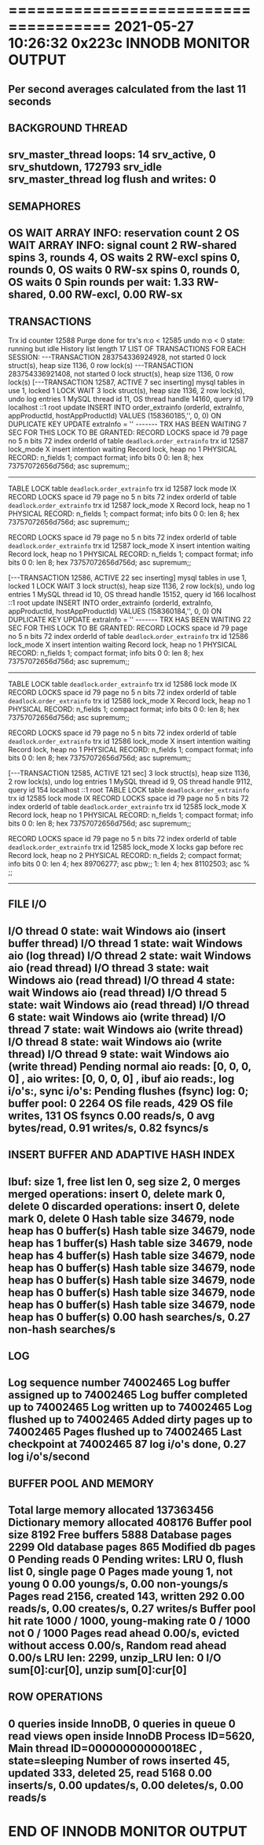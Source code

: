 
=====================================
2021-05-27 10:26:32 0x223c INNODB MONITOR OUTPUT
=====================================
Per second averages calculated from the last 11 seconds
-----------------
BACKGROUND THREAD
-----------------
srv_master_thread loops: 14 srv_active, 0 srv_shutdown, 172793 srv_idle
srv_master_thread log flush and writes: 0
----------
SEMAPHORES
----------
OS WAIT ARRAY INFO: reservation count 2
OS WAIT ARRAY INFO: signal count 2
RW-shared spins 3, rounds 4, OS waits 2
RW-excl spins 0, rounds 0, OS waits 0
RW-sx spins 0, rounds 0, OS waits 0
Spin rounds per wait: 1.33 RW-shared, 0.00 RW-excl, 0.00 RW-sx
------------
TRANSACTIONS
------------
Trx id counter 12588
Purge done for trx's n:o < 12585 undo n:o < 0 state: running but idle
History list length 17
LIST OF TRANSACTIONS FOR EACH SESSION:
---TRANSACTION 283754336924928, not started
0 lock struct(s), heap size 1136, 0 row lock(s)
---TRANSACTION 283754336921408, not started
0 lock struct(s), heap size 1136, 0 row lock(s)
[---TRANSACTION 12587, ACTIVE 7 sec inserting]
mysql tables in use 1, locked 1
LOCK WAIT 3 lock struct(s), heap size 1136, 2 row lock(s), undo log entries 1
MySQL thread id 11, OS thread handle 14160, query id 179 localhost ::1 root update
INSERT INTO order_extrainfo (orderId, extraInfo, appProductId, hostAppProductId) VALUES (158360185,'', 0, 0) ON DUPLICATE KEY UPDATE extraInfo = ''
------- TRX HAS BEEN WAITING 7 SEC FOR THIS LOCK TO BE GRANTED:
RECORD LOCKS space id 79 page no 5 n bits 72 index orderId of table `deadlock`.`order_extrainfo` trx id 12587 lock_mode X insert intention waiting
Record lock, heap no 1 PHYSICAL RECORD: n_fields 1; compact format; info bits 0
0: len 8; hex 73757072656d756d; asc supremum;;

------------------
TABLE LOCK table `deadlock`.`order_extrainfo` trx id 12587 lock mode IX
RECORD LOCKS space id 79 page no 5 n bits 72 index orderId of table `deadlock`.`order_extrainfo` trx id 12587 lock_mode X
Record lock, heap no 1 PHYSICAL RECORD: n_fields 1; compact format; info bits 0
0: len 8; hex 73757072656d756d; asc supremum;;

RECORD LOCKS space id 79 page no 5 n bits 72 index orderId of table `deadlock`.`order_extrainfo` trx id 12587 lock_mode X insert intention waiting
Record lock, heap no 1 PHYSICAL RECORD: n_fields 1; compact format; info bits 0
0: len 8; hex 73757072656d756d; asc supremum;;

[---TRANSACTION 12586, ACTIVE 22 sec inserting]
mysql tables in use 1, locked 1
LOCK WAIT 3 lock struct(s), heap size 1136, 2 row lock(s), undo log entries 1
MySQL thread id 10, OS thread handle 15152, query id 166 localhost ::1 root update
INSERT INTO order_extrainfo (orderId, extraInfo, appProductId, hostAppProductId) VALUES (158360184,'', 0, 0) ON DUPLICATE KEY UPDATE extraInfo = ''
------- TRX HAS BEEN WAITING 22 SEC FOR THIS LOCK TO BE GRANTED:
RECORD LOCKS space id 79 page no 5 n bits 72 index orderId of table `deadlock`.`order_extrainfo` trx id 12586 lock_mode X insert intention waiting
Record lock, heap no 1 PHYSICAL RECORD: n_fields 1; compact format; info bits 0
0: len 8; hex 73757072656d756d; asc supremum;;

------------------
TABLE LOCK table `deadlock`.`order_extrainfo` trx id 12586 lock mode IX
RECORD LOCKS space id 79 page no 5 n bits 72 index orderId of table `deadlock`.`order_extrainfo` trx id 12586 lock_mode X
Record lock, heap no 1 PHYSICAL RECORD: n_fields 1; compact format; info bits 0
0: len 8; hex 73757072656d756d; asc supremum;;

RECORD LOCKS space id 79 page no 5 n bits 72 index orderId of table `deadlock`.`order_extrainfo` trx id 12586 lock_mode X insert intention waiting
Record lock, heap no 1 PHYSICAL RECORD: n_fields 1; compact format; info bits 0
0: len 8; hex 73757072656d756d; asc supremum;;

[---TRANSACTION 12585, ACTIVE 121 sec]
3 lock struct(s), heap size 1136, 2 row lock(s), undo log entries 1
MySQL thread id 9, OS thread handle 9112, query id 154 localhost ::1 root
TABLE LOCK table `deadlock`.`order_extrainfo` trx id 12585 lock mode IX
RECORD LOCKS space id 79 page no 5 n bits 72 index orderId of table `deadlock`.`order_extrainfo` trx id 12585 lock_mode X
Record lock, heap no 1 PHYSICAL RECORD: n_fields 1; compact format; info bits 0
0: len 8; hex 73757072656d756d; asc supremum;;

RECORD LOCKS space id 79 page no 5 n bits 72 index orderId of table `deadlock`.`order_extrainfo` trx id 12585 lock_mode X locks gap before rec
Record lock, heap no 2 PHYSICAL RECORD: n_fields 2; compact format; info bits 0
0: len 4; hex 89706277; asc  pbw;;
1: len 4; hex 81102503; asc   % ;;

--------
FILE I/O
--------
I/O thread 0 state: wait Windows aio (insert buffer thread)
I/O thread 1 state: wait Windows aio (log thread)
I/O thread 2 state: wait Windows aio (read thread)
I/O thread 3 state: wait Windows aio (read thread)
I/O thread 4 state: wait Windows aio (read thread)
I/O thread 5 state: wait Windows aio (read thread)
I/O thread 6 state: wait Windows aio (write thread)
I/O thread 7 state: wait Windows aio (write thread)
I/O thread 8 state: wait Windows aio (write thread)
I/O thread 9 state: wait Windows aio (write thread)
Pending normal aio reads: [0, 0, 0, 0] , aio writes: [0, 0, 0, 0] ,
ibuf aio reads:, log i/o's:, sync i/o's:
Pending flushes (fsync) log: 0; buffer pool: 0
2264 OS file reads, 429 OS file writes, 131 OS fsyncs
0.00 reads/s, 0 avg bytes/read, 0.91 writes/s, 0.82 fsyncs/s
-------------------------------------
INSERT BUFFER AND ADAPTIVE HASH INDEX
-------------------------------------
Ibuf: size 1, free list len 0, seg size 2, 0 merges
merged operations:
insert 0, delete mark 0, delete 0
discarded operations:
insert 0, delete mark 0, delete 0
Hash table size 34679, node heap has 0 buffer(s)
Hash table size 34679, node heap has 1 buffer(s)
Hash table size 34679, node heap has 4 buffer(s)
Hash table size 34679, node heap has 0 buffer(s)
Hash table size 34679, node heap has 0 buffer(s)
Hash table size 34679, node heap has 0 buffer(s)
Hash table size 34679, node heap has 0 buffer(s)
Hash table size 34679, node heap has 0 buffer(s)
0.00 hash searches/s, 0.27 non-hash searches/s
---
LOG
---
Log sequence number          74002465
Log buffer assigned up to    74002465
Log buffer completed up to   74002465
Log written up to            74002465
Log flushed up to            74002465
Added dirty pages up to      74002465
Pages flushed up to          74002465
Last checkpoint at           74002465
87 log i/o's done, 0.27 log i/o's/second
----------------------
BUFFER POOL AND MEMORY
----------------------
Total large memory allocated 137363456
Dictionary memory allocated 408176
Buffer pool size   8192
Free buffers       5888
Database pages     2299
Old database pages 865
Modified db pages  0
Pending reads      0
Pending writes: LRU 0, flush list 0, single page 0
Pages made young 1, not young 0
0.00 youngs/s, 0.00 non-youngs/s
Pages read 2156, created 143, written 292
0.00 reads/s, 0.00 creates/s, 0.27 writes/s
Buffer pool hit rate 1000 / 1000, young-making rate 0 / 1000 not 0 / 1000
Pages read ahead 0.00/s, evicted without access 0.00/s, Random read ahead 0.00/s
LRU len: 2299, unzip_LRU len: 0
I/O sum[0]:cur[0], unzip sum[0]:cur[0]
--------------
ROW OPERATIONS
--------------
0 queries inside InnoDB, 0 queries in queue
0 read views open inside InnoDB
Process ID=5620, Main thread ID=00000000000018EC , state=sleeping
Number of rows inserted 45, updated 333, deleted 25, read 5168
0.00 inserts/s, 0.00 updates/s, 0.00 deletes/s, 0.00 reads/s
----------------------------
END OF INNODB MONITOR OUTPUT
============================
